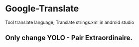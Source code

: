 # Google-Translate
Tool translate language, Translate strings.xml in android studio
## Only change YOLO - Pair Extraordinaire.
